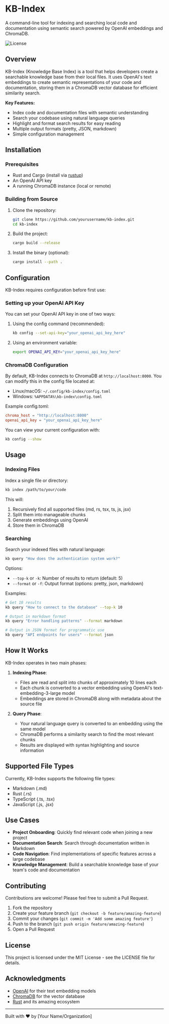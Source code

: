 # KB-Index

A command-line tool for indexing and searching local code and documentation using semantic search powered by OpenAI embeddings and ChromaDB.

![License](https://img.shields.io/badge/license-MIT-blue.svg)

## Overview

KB-Index (Knowledge Base Index) is a tool that helps developers create a searchable knowledge base from their local files. It uses OpenAI's text embeddings to create semantic representations of your code and documentation, storing them in a ChromaDB vector database for efficient similarity search.

**Key Features:**
- Index code and documentation files with semantic understanding
- Search your codebase using natural language queries
- Highlight and format search results for easy reading
- Multiple output formats (pretty, JSON, markdown)
- Simple configuration management

## Installation

### Prerequisites

- Rust and Cargo (install via [rustup](https://rustup.rs/))
- An OpenAI API key
- A running ChromaDB instance (local or remote)

### Building from Source

1. Clone the repository:
   ```bash
   git clone https://github.com/yourusername/kb-index.git
   cd kb-index
   ```

2. Build the project:
   ```bash
   cargo build --release
   ```

3. Install the binary (optional):
   ```bash
   cargo install --path .
   ```

## Configuration

KB-Index requires configuration before first use:

### Setting up your OpenAI API Key

You can set your OpenAI API key in one of two ways:

1. Using the config command (recommended):
   ```bash
   kb config --set-api-key="your_openai_api_key_here"
   ```

2. Using an environment variable:
   ```bash
   export OPENAI_API_KEY="your_openai_api_key_here"
   ```

### ChromaDB Configuration

By default, KB-Index connects to ChromaDB at `http://localhost:8000`. You can modify this in the config file located at:

- Linux/macOS: `~/.config/kb-index/config.toml`
- Windows: `%APPDATA%\kb-index\config.toml`

Example config.toml:
```toml
chroma_host = "http://localhost:8000"
openai_api_key = "your_openai_api_key_here"
```

You can view your current configuration with:
```bash
kb config --show
```

## Usage

### Indexing Files

Index a single file or directory:

```bash
kb index /path/to/your/code
```

This will:
1. Recursively find all supported files (md, rs, tsx, ts, js, jsx)
2. Split them into manageable chunks
3. Generate embeddings using OpenAI
4. Store them in ChromaDB

### Searching

Search your indexed files with natural language:

```bash
kb query "How does the authentication system work?"
```

Options:
- `--top-k` or `-k`: Number of results to return (default: 5)
- `--format` or `-f`: Output format (options: pretty, json, markdown)

Examples:
```bash
# Get 10 results
kb query "How to connect to the database" --top-k 10

# Output in markdown format
kb query "Error handling patterns" --format markdown

# Output in JSON format for programmatic use
kb query "API endpoints for users" --format json
```

## How It Works

KB-Index operates in two main phases:

1. **Indexing Phase**:
   - Files are read and split into chunks of approximately 10 lines each
   - Each chunk is converted to a vector embedding using OpenAI's text-embedding-3-large model
   - Embeddings are stored in ChromaDB along with metadata about the source file

2. **Query Phase**:
   - Your natural language query is converted to an embedding using the same model
   - ChromaDB performs a similarity search to find the most relevant chunks
   - Results are displayed with syntax highlighting and source information

## Supported File Types

Currently, KB-Index supports the following file types:
- Markdown (.md)
- Rust (.rs)
- TypeScript (.ts, .tsx)
- JavaScript (.js, .jsx)

## Use Cases

- **Project Onboarding**: Quickly find relevant code when joining a new project
- **Documentation Search**: Search through documentation written in Markdown
- **Code Navigation**: Find implementations of specific features across a large codebase
- **Knowledge Management**: Build a searchable knowledge base of your team's code and documentation

## Contributing

Contributions are welcome! Please feel free to submit a Pull Request.

1. Fork the repository
2. Create your feature branch (`git checkout -b feature/amazing-feature`)
3. Commit your changes (`git commit -m 'Add some amazing feature'`)
4. Push to the branch (`git push origin feature/amazing-feature`)
5. Open a Pull Request

## License

This project is licensed under the MIT License - see the LICENSE file for details.

## Acknowledgments

- [OpenAI](https://openai.com/) for their text embedding models
- [ChromaDB](https://www.trychroma.com/) for the vector database
- [Rust](https://www.rust-lang.org/) and its amazing ecosystem

---

Built with ❤️ by [Your Name/Organization]
